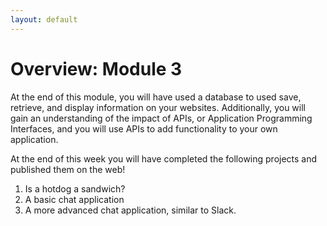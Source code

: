 ```yaml
---
layout: default
---
```

# Overview: Module 3

At the end of this module, you will have used a database to used save, retrieve, and display information on your websites.  Additionally, you will gain an understanding of the impact of APIs, or Application Programming Interfaces, and you will use APIs to add functionality to your own application.

At the end of this week you will have completed the following projects and published them on the web! 
1. Is a hotdog a sandwich?
2. A basic chat application
3. A more advanced chat application, similar to Slack.